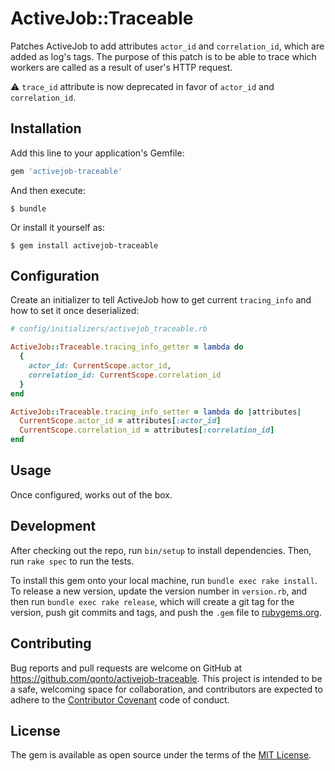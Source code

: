 # ActiveJob::Traceable

Patches ActiveJob to add attributes `actor_id` and `correlation_id`, which are added as log's tags.
The purpose of this patch is to be able to trace which workers are called as a result of user's HTTP request.

:warning: `trace_id` attribute is now deprecated in favor of `actor_id` and `correlation_id`.

## Installation

Add this line to your application's Gemfile:

```ruby
gem 'activejob-traceable'
```

And then execute:

    $ bundle

Or install it yourself as:

    $ gem install activejob-traceable

## Configuration

Create an initializer to tell ActiveJob how to get current `tracing_info` and how to set it once deserialized:

```ruby
# config/initializers/activejob_traceable.rb

ActiveJob::Traceable.tracing_info_getter = lambda do
  {
    actor_id: CurrentScope.actor_id,
    correlation_id: CurrentScope.correlation_id
  }
end

ActiveJob::Traceable.tracing_info_setter = lambda do |attributes|
  CurrentScope.actor_id = attributes[:actor_id]
  CurrentScope.correlation_id = attributes[:correlation_id]
end
```

## Usage

Once configured, works out of the box.

## Development

After checking out the repo, run `bin/setup` to install dependencies. Then, run `rake spec` to run the tests.

To install this gem onto your local machine, run `bundle exec rake install`. To release a new version, update the version number in `version.rb`, and then run `bundle exec rake release`, which will create a git tag for the version, push git commits and tags, and push the `.gem` file to [rubygems.org](https://rubygems.org).

## Contributing

Bug reports and pull requests are welcome on GitHub at https://github.com/qonto/activejob-traceable. This project is intended to be a safe, welcoming space for collaboration, and contributors are expected to adhere to the [Contributor Covenant](http://contributor-covenant.org) code of conduct.

## License

The gem is available as open source under the terms of the [MIT License](https://opensource.org/licenses/MIT).
